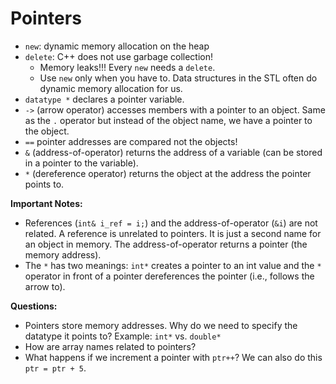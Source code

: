 # Pointers
 
 * `new`: dynamic memory allocation on the heap
 * `delete`: C++ does not use garbage collection! 
   - Memory leaks!!! Every `new` needs a `delete`.
   - Use `new` only when you have to. Data structures in the STL often do dynamic memory allocation for us.
 * `datatype *` declares a pointer variable.
 * `->` (arrow operator) accesses members with a pointer to an object. Same as the `.` operator but instead of the object name, we have a pointer to the object.
 * `==` pointer addresses are compared not the objects!
 * `&` (address-of-operator) returns the address of a variable (can be stored in a pointer to the variable).
 * `*` (dereference operator) returns the object at the address the pointer points to.
 

**Important Notes:** 
* References (`int& i_ref = i;`) and 
  the address-of-operator (`&i`) are not related. A reference is unrelated to pointers. It is just a second name for an object in memory. The address-of-operator returns a pointer 
  (the memory address). 
* The `*` has two meanings: `int*` creates a pointer to an int value and the `*` operator in front of a pointer dereferences the pointer (i.e., follows the arrow to). 

**Questions:**
* Pointers store memory addresses. Why do we need to specify the datatype it points to? Example:
`int*` vs. `double*`
* How are array names related to pointers?
* What happens if we increment a pointer with `ptr++`? We can also do this `ptr = ptr + 5`.


